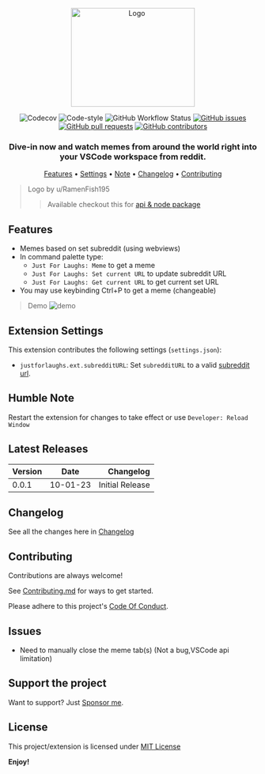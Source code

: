 <p align="center">
  <img alt="Logo" src="https://media.tenor.com/4gch8O6_zDcAAAAC/spongebob-evil.gif" width="250px" height="200px">
  <p align="center">
    <img alt="Codecov" src="https://img.shields.io/codecov/c/github/jayantur13/just-for-laughs-vsc-extension?label=codecov&logo=codecov&style=flat-square">
    <img alt="Code-style" src="https://img.shields.io/badge/code_style-prettier-ff69b4.svg?style=flat-square">
    <img alt="GitHub Workflow Status" src="https://img.shields.io/github/actions/workflow/status/jayantur13/just-for-laughs-vsc-extension/test.yml?branch=master">
    <a href="https://github.com/jayantur13/just-for-laughs-vsc-extension/issues"><img alt="GitHub issues" src="https://img.shields.io/github/issues/jayantur13/just-for-laughs-vsc-extension?style=flat-square"></a>
    <a href="https://github.com/jayantur13/just-for-laughs-vsc-extension/pulls"><img alt="GitHub pull requests" src="https://img.shields.io/github/issues-pr/jayantur13/just-for-laughs-vsc-extension?style=flat-square"></a>
    <a href="https://github.com/jayantur13/just-for-laughs-vsc-extension/graphs/contributors"><img alt="GitHub contributors" src="https://img.shields.io/github/contributors/jayantur13/just-for-laughs-vsc-extension?style=flat-square"></a>
    <h3 align="center"><b>Dive-in now and watch memes from around the world right into your VSCode workspace from reddit.</b></h3>
  </p>
  <p align="center"><a href="#features">Features</a> • <a href="#extension-settings">Settings</a> • <a href="#humble-note">Note</a> • <a href="#changelog">Changelog</a> • <a href="#contributing">Contributing</a></p>
</p>

> Logo by u/RamenFish195
>
> > Available checkout this for [api & node package](https://github.com/jayantur13/yo-memes-jokes)

## Features

- Memes based on set subreddit (using webviews)
- In command palette type:
  - `Just For Laughs: Meme` to get a meme
  - `Just For Laughs: Set current URL` to update subreddit URL
  - `Just For Laughs: Get current URL` to get current set URL
- You may use keybinding Ctrl+P to get a meme (changeable)

> Demo
> <img alt="demo" src="https://github.com/jayantur13/just-for-laughs-vsc-extension/tree/master/src/demo.gif">

## Extension Settings

This extension contributes the following settings (`settings.json`):

- `justforlaughs.ext.subredditURL`: Set `subredditURL` to a valid [subreddit url](https://github.com/jayantur13/yo-memes-jokes#usageexamples).

## Humble Note

Restart the extension for changes to take effect or use `Developer: Reload Window`

## Latest Releases

| Version |   Date   |       Changelog |
| ------- | :------: | --------------: |
| 0.0.1   | 10-01-23 | Initial Release |

## Changelog

See all the changes here in [Changelog](https://github.com/jayantur13/just-for-laughs-vsc-extension/blob/master/CHANGELOG.md)

## Contributing

Contributions are always welcome!

See [Contributing.md](https://github.com/jayantur13/just-for-laughs-vsc-extension/blob/master/CONTRIBUTING.md) for ways to get started.

Please adhere to this project's [Code Of Conduct](https://github.com/jayantur13/just-for-laughs-vsc-extension/blob/master/CODE_OF_CONDUCT.md).

## Issues

- Need to manually close the meme tab(s) (Not a bug,VSCode api limitation)

## Support the project

Want to support? Just [Sponsor me](https://github.com/sponsors/jayantur13).

## License

This project/extension is licensed under [MIT License](https://github.com/jayantur13/just-for-laughs-vsc-extension/blob/master/LICENSE)

**Enjoy!**
